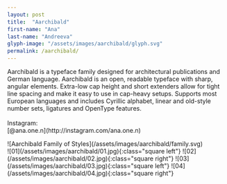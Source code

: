 ```yaml
---
layout: post
title:  "Aarchibald"
first-name: "Ana"
last-name: "Andreeva"
glyph-image: "/assets/images/aarchibald/glyph.svg"
permalink: /aarchibald/
---
```


<div class="post-info">
  <p class="post-description" markdown="1">
    Aarchibald is a typeface family designed for architectural publications and German language. Aarchibald is an open, readable typeface with sharp, angular elements. Extra-low cap height and short extenders allow for tight line spacing and make it easy to use in cap-heavy setups. Supports most European languages and includes Cyrillic alphabet, linear and old-style number sets, ligatures and OpenType features.
    <br>
    <br>
    Instagram:
    <br>
    [@ana.one.n](http://instagram.com/ana.one.n)
  </p>
  <div class="post-styles" markdown="1">
  ![Aarchibald Family of Styles](/assets/images/aarchibald/family.svg)
  </div>
</div>

<section class="post-images" markdown="1">
![01](/assets/images/aarchibald/01.jpg){:class="square left"}
![02](/assets/images/aarchibald/02.jpg){:class="square right"}
![03](/assets/images/aarchibald/03.jpg){:class="square left"}
![04](/assets/images/aarchibald/04.jpg){:class="square right"}
</section>
